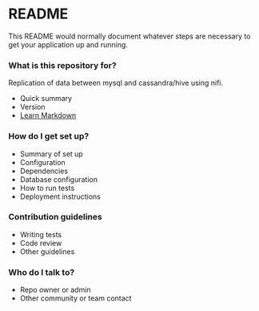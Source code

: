 # README #

This README would normally document whatever steps are necessary to get your application up and running.

### What is this repository for? ###
Replication of data between mysql and cassandra/hive using nifi.

* Quick summary
* Version
* [Learn Markdown](https://bitbucket.org/tutorials/markdowndemo)

### How do I get set up? ###

* Summary of set up
* Configuration
* Dependencies
* Database configuration
* How to run tests
* Deployment instructions

### Contribution guidelines ###

* Writing tests
* Code review
* Other guidelines

### Who do I talk to? ###

* Repo owner or admin
* Other community or team contact
